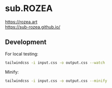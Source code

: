 # sub.ROZEA

<https://rozea.art>  
<https://sub-rozea.github.io/>

## Development

For local testing:

```bash
tailwindcss -i input.css -o output.css --watch
```

Minify:

```bash
tailwindcss -i input.css -o output.css --minify
```
